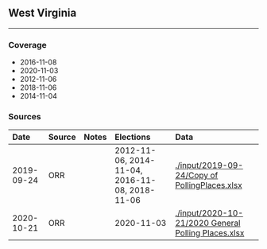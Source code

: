 ## West Virginia

-------------



### Coverage
- 2016-11-08
- 2020-11-03
- 2012-11-06
- 2018-11-06
- 2014-11-04


### Sources

| Date | Source | Notes | Elections | Data |
| :---|:----|:---|:---|:---|
| 2019-09-24 | ORR |  | 2012-11-06, 2014-11-04, 2016-11-08, 2018-11-06 | [./input/2019-09-24/Copy of PollingPlaces.xlsx](./input/2019-09-24/Copy%20of%20PollingPlaces.xlsx) |
| 2020-10-21 | ORR |  | 2020-11-03 | [./input/2020-10-21/2020 General Polling Places.xlsx](./input/2020-10-21/2020%20General%20Polling%20Places.xlsx) |
